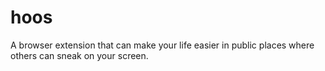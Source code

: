 # hoos
A browser extension that can make your life easier in public places where others can sneak on your screen.
